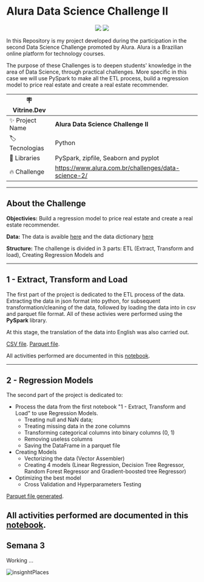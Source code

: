 # Alura Data Science Challenge II
<div align="center">
  <a href="https://www.linkedin.com/in/fernando-lacerda-/" target="_blank">
    <img src="https://img.shields.io/badge/linkedin-%230077B5.svg?style=for-the-badge&logo=linkedin&logoColor=white"></a>
  <a href="https://github.com/Lacerdash">
    <img src="https://img.shields.io/badge/github-%23121011.svg?style=for-the-badge&logo=github&logoColor=white"></a>
</div>

In this Repository is my project developed during the participation in the second Data Science Challenge promoted by Alura. Alura is a Brazilian online platform for technology courses.

The purpose of these Challenges is to deepen students' knowledge in the area of ​​Data Science, through practical challenges. More specific in this case we will use PySpark to make all the ETL process, build a regression model to price real estate and create a real estate recommender.

| :placard: Vitrine.Dev |     |
| -------------  | --- |
| :sparkles: Project Name        | **Alura Data Science Challenge II**
| :label: Tecnologias | Python
| :rocket: Libraries         | PySpark, zipfile, Seaborn and pyplot
| :fire: Challenge     | https://www.alura.com.br/challenges/data-science-2/

---

## **About the Challenge**

**Objectivies:** Build a regression model to price real estate and create a real estate recommender.

**Data:** The data is avaible [here](https://github.com/Lacerdash/Alura-Data-Science-Challenge-II/blob/main/data/semana-1.zip) and the data dictionary [here](https://github.com/Lacerdash/Alura-Data-Science-Challenge-II/blob/main/data/README.md)

**Structure:** The challenge is divided in 3 parts: ETL (Extract, Transform and load), Creating Regression Models and 

---

## **1 - Extract, Transform and Load**

The first part of the project is dedicated to the ETL process of the data. Extracting the data in json format into python, for subsequent transformation/cleaning of the data, followed by loading the data into in csv and parquet file format. All of these activies were performed using the **PySpark** library.

At this stage, the translation of the data into English was also carried out.

[CSV file](https://github.com/Lacerdash/Alura-Data-Science-Challenge-II/blob/main/data/csv/part-00000-4340dfbc-acf6-4ad3-8cc2-6ec617ebd94a-c000.csv).
[Parquet file](https://github.com/Lacerdash/Alura-Data-Science-Challenge-II/blob/main/data/parquet/part-00000-8bc019cf-aa0b-4e9e-98c7-a3ac5f08fe01-c000.snappy.parquet).

All activities performed are documented in this [notebook](https://github.com/Lacerdash/Alura-Data-Science-Challenge-II/blob/main/1%20-%20Extract%2C%20Transform%20and%20Load.ipynb).

---

## **2 - Regression Models**

The second part of the project is dedicated to: 

- Process the data from the first notebook "1 - Extract, Transform and Load" to use Regression Models.
    - Treating null and NaN data;
    - Treating missing data in the zone columns
    - Transforming categorical columns into binary columns (0, 1)
    - Removing useless columns
    - Saving the DataFrame in a parquet file
- Creating Models
    - Vectorizing the data (Vector Assembler)
    - Creating 4 models (Linear Regression, Decision Tree Regressor, Random Forest Regressor and Gradient-boosted tree Regressor)
- Optimizing the best model
    - Cross Validation and Hyperparameters Testing

[Parquet file generated](https://github.com/Lacerdash/Alura-Data-Science-Challenge-II/blob/main/data/parquet_processed_data/part-00000-77a364cc-9d61-4824-a9de-d12178f9f117-c000.snappy.parquet).

All activities performed are documented in this [notebook](https://github.com/Lacerdash/Alura-Data-Science-Challenge-II/blob/main/2%20-%20Regression%20Models.ipynb).
---

## Semana 3

Working ...


![insignhtPlaces](https://user-images.githubusercontent.com/104234513/203103126-3dbe6892-5acb-46d0-bef5-e3c10b7c5a5a.png#vitrinedev)
